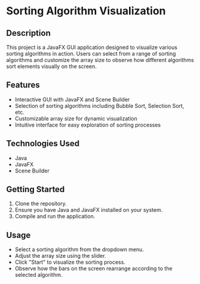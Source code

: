 # Sorting Algorithm Visualization

## Description
This project is a JavaFX GUI application designed to visualize various sorting algorithms in action. Users can select from a range of sorting algorithms and customize the array size to observe how different algorithms sort elements visually on the screen.

## Features
- Interactive GUI with JavaFX and Scene Builder
- Selection of sorting algorithms including Bubble Sort, Selection Sort, etc.
- Customizable array size for dynamic visualization
- Intuitive interface for easy exploration of sorting processes

## Technologies Used
- Java
- JavaFX
- Scene Builder

## Getting Started
1. Clone the repository.
2. Ensure you have Java and JavaFX installed on your system.
3. Compile and run the application.

## Usage
- Select a sorting algorithm from the dropdown menu.
- Adjust the array size using the slider.
- Click "Start" to visualize the sorting process.
- Observe how the bars on the screen rearrange according to the selected algorithm.
